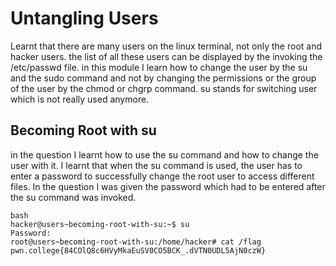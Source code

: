 # Untangling Users
Learnt that there are many users on the linux terminal, not only the root and hacker users.
the list of all these users can be displayed by the invoking the /etc/passwd file.
in this module I learn how to change the user by the su and the sudo command and not by changing the permissions or the group of the user by the chmod or chgrp command.
su stands for switching user which is not really used anymore.

## Becoming Root with su
in the question I learnt how to use the su command and how to change the user with it.
I learnt that when the su command is used, the user has to enter a password to successfully change the root user to access different files.
In the question I was given the password which had to be entered after the su command was invoked.
~~~
bash
hacker@users~becoming-root-with-su:~$ su
Password:
root@users~becoming-root-with-su:/home/hacker# cat /flag
pwn.college{84COlQ8c6HVyMkaEuSV0CO5BCK_.dVTN0UDL5AjN0czW}
~~~

